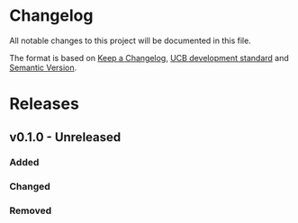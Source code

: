 # Changelog

All notable changes to this project will be documented in this file.

The format is based on [Keep a Changelog](https://keepachangelog.com/en/1.0.0),
[UCB development standard](https://wiki.ucb.local/pages/viewpage.action?pageId=4427447)
and [Semantic Version](https://semver.org/spec/v2.0.0.html).

# Releases

## v0.1.0 - Unreleased

### Added

### Changed

### Removed
